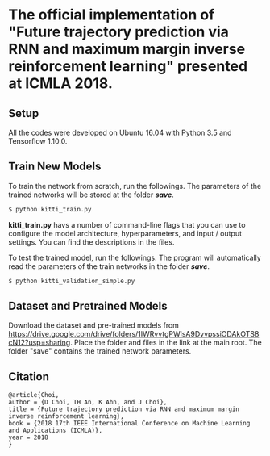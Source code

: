# The official implementation of "Future trajectory prediction via RNN and maximum margin inverse reinforcement learning" presented at ICMLA 2018.


## Setup
All the codes were developed on Ubuntu 16.04 with Python 3.5 and Tensorflow 1.10.0. 

## Train New Models

To train the network from scratch, run the followings. The parameters of the trained networks will be stored at the folder ***save***.
```sh
$ python kitti_train.py
```
**kitti_train.py** havs a number of command-line flags that you can use to configure the model architecture, hyperparameters, and input / output settings. You can find the descriptions in the files.


To test the trained model, run the followings. The program will automatically read the parameters of the train networks in the folder ***save***.
```sh
$ python kitti_validation_simple.py
```

## Dataset and Pretrained Models
Download the dataset and pre-trained models from https://drive.google.com/drive/folders/1IWRvvtgPWlsA9DvvpssiODAkOTS8cN12?usp=sharing.
Place the folder and files in the link at the main root. The folder "save" contains the trained network parameters.

## Citation
```
@article{Choi,
author = {D Choi, TH An, K Ahn, and J Choi},
title = {Future trajectory prediction via RNN and maximum margin inverse reinforcement learning},
book = {2018 17th IEEE International Conference on Machine Learning and Applications (ICMLA)},
year = 2018
}
```

